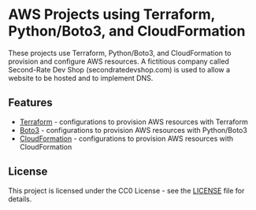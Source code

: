 # AWS Projects using Terraform, Python/Boto3, and CloudFormation

These projects use Terraform, Python/Boto3, and CloudFormation to provision and configure AWS resources. A fictitious company called Second-Rate Dev Shop (secondratedevshop.com) is used to allow a website to be hosted and to implement DNS.

## Features

* [Terraform](terraform "Terraform") - configurations to provision AWS resources with Terraform
* [Boto3](boto3 "Boto3") - configurations to provision AWS resources with Python/Boto3
* [CloudFormation](cloudformation/ "CloudFormation") - configurations to provision AWS resources with CloudFormation

## License

This project is licensed under the CC0 License - see the [LICENSE](LICENSE) file for details.
